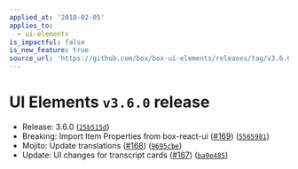 ```yaml
---
applied_at: '2018-02-05'
applies_to:
  - ui-elements
is_impactful: false
is_new_feature: true
source_url: 'https://github.com/box/box-ui-elements/releases/tag/v3.6.0'
---
```


# UI Elements `v3.6.0` release


* Release: 3.6.0 ([`25b515d`](https://github.com/box/box-ui-elements/commit[`25b515d`](https://github.com/box/box-ui-elements/commit/25b515d)))
* Breaking: Import Item Properties from box-react-ui ([#169](https://github.com/box/box-ui-elements/pull/169)) ([`5565981`](https://github.com/box/box-ui-elements/commit[`5565981`](https://github.com/box/box-ui-elements/commit/5565981)))
* Mojito: Update translations ([#168](https://github.com/box/box-ui-elements/pull/168)) ([`9695cbe`](https://github.com/box/box-ui-elements/commit[`9695cbe`](https://github.com/box/box-ui-elements/commit/9695cbe)))
* Update: UI changes for transcript cards ([#167](https://github.com/box/box-ui-elements/pull/167)) ([`ba0e485`](https://github.com/box/box-ui-elements/commit[`ba0e485`](https://github.com/box/box-ui-elements/commit/ba0e485)))



